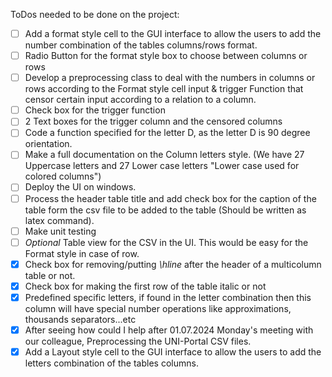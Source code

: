 ToDos needed to be done on the project:
- [ ] Add a format style cell to the GUI interface to allow the users to add the number combination of the tables columns/rows format.
- [ ] Radio Button for the format style box to choose between columns or rows
- [ ] Develop a preprocessing class to deal with the numbers in columns or rows according to the Format style cell input & trigger Function that censor certain input according to a relation to a column.
- [ ] Check box for the trigger function 
- [ ] 2 Text boxes for the trigger column and the censored columns
- [ ] Code a function specified for the letter D, as the letter D is 90 degree orientation.
- [ ] Make a full documentation on the Column letters style. (We have 27 Uppercase letters and 27 Lower case letters "Lower case used for colored columns")
- [ ] Deploy the UI on windows.
- [ ] Process the header table title and add check box for the caption of the table form the csv file to be added to the table (Should be written as latex command).
- [ ] Make unit testing
- [ ] _Optional_ Table view for the CSV in the UI. This would be easy for the Format style in  case of row.
- [x] Check box for removing/putting _\hline_ after the header of a multicolumn table or not.
- [x] Check box for making the first row of the table italic or not
- [x] Predefined specific letters, if found in the letter combination then this column will have special number operations like approximations, thousands separators...etc
- [x] After seeing how could I help after 01.07.2024 Monday's meeting with our colleague, Preprocessing the UNI-Portal CSV files.
- [x] Add a Layout style cell to the GUI interface to allow the users to add the letters combination of the tables columns.
